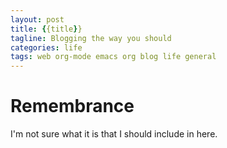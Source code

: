 ```yaml
---
layout: post
title: {{title}}
tagline: Blogging the way you should
categories: life
tags: web org-mode emacs org blog life general
---
```



# Remembrance

I'm not sure what it is that I should include in here.

